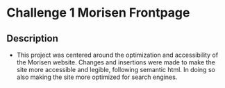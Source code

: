 # Challenge 1 Morisen Frontpage

## Description

- This project was centered around the optimization and accessibility of the Morisen website. Changes and insertions were made to make the site more accessible and legible, following semantic html. In doing so also making the site more optimized for search engines.


